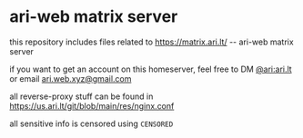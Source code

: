 # ari-web matrix server

this repository includes files related to <https://matrix.ari.lt/> -- ari-web matrix server

if you want to get an account on this homeserver, feel free to DM [@ari:ari.lt](https://matrix.to/#/@ari:ari.lt)
or email <ari.web.xyz@gmail.com>

all reverse-proxy stuff can be found in <https://us.ari.lt/git/blob/main/res/nginx.conf>

all sensitive info is censored using `CENSORED`
